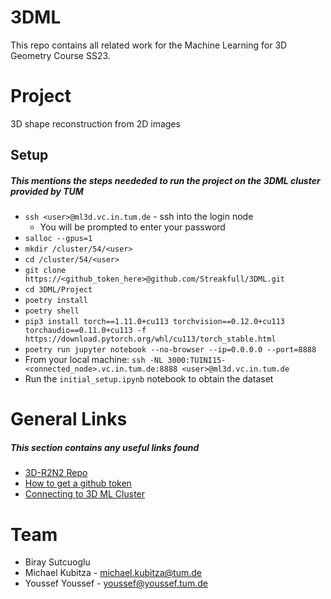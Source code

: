 # 3DML

This repo contains all related work for the Machine Learning for 3D Geometry Course SS23.

# Project

3D shape reconstruction from 2D images

## Setup

##### This mentions the steps neededed to run the project on the 3DML cluster provided by TUM

- `ssh <user>@ml3d.vc.in.tum.de` - ssh into the login node
  - You will be prompted to enter your password
- `salloc --gpus=1`
- `mkdir /cluster/54/<user>`
- `cd /cluster/54/<user>`
- `git clone https://<github_token_here>@github.com/Streakfull/3DML.git`
- `cd 3DML/Project`
- `poetry install`
- `poetry shell`
- `pip3 install torch==1.11.0+cu113 torchvision==0.12.0+cu113 torchaudio==0.11.0+cu113 -f https://download.pytorch.org/whl/cu113/torch_stable.html`
- `poetry run jupyter notebook --no-browser --ip=0.0.0.0 --port=8888`
- From your local machine: `ssh -NL 3000:TUINI15-<connected_node>.vc.in.tum.de:8888 <user>@ml3d.vc.in.tum.de`
- Run the `initial_setup.ipynb` notebook to obtain the dataset

# General Links

##### This section contains any useful links found

- [3D-R2N2 Repo](https://github.com/chrischoy/3D-R2N2)
- [How to get a github token](https://docs.github.com/en/enterprise-server@3.4/authentication/keeping-your-account-and-data-secure/managing-your-personal-access-tokens)
- [Connecting to 3D ML Cluster](https://www.moodle.tum.de/pluginfile.php/4556578/mod_resource/content/1/ML3D%20Compute%20Cluster.pdf)

# Team

- Biray Sutcuoglu
- Michael Kubitza - michael.kubitza@tum.de
- Youssef Youssef - youssef@youssef.tum.de

